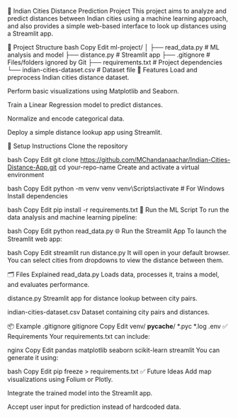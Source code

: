 🚗 Indian Cities Distance Prediction Project
This project aims to analyze and predict distances between Indian cities using a machine learning approach, and also provides a simple web-based interface to look up distances using a Streamlit app.

📁 Project Structure
bash
Copy
Edit
ml-project/
│
├── read_data.py          # ML analysis and model
├── distance.py           # Streamlit app
├── .gitignore            # Files/folders ignored by Git
├── requirements.txt      # Project dependencies
└── indian-cities-dataset.csv  # Dataset file
📌 Features
Load and preprocess Indian cities distance dataset.

Perform basic visualizations using Matplotlib and Seaborn.

Train a Linear Regression model to predict distances.

Normalize and encode categorical data.

Deploy a simple distance lookup app using Streamlit.

🔧 Setup Instructions
Clone the repository

bash
Copy
Edit
git clone https://github.com/MChandanaachar/Indian-Cities-Distance-App.git
cd your-repo-name
Create and activate a virtual environment

bash
Copy
Edit
python -m venv venv
venv\Scripts\activate    # For Windows
Install dependencies

bash
Copy
Edit
pip install -r requirements.txt
🧪 Run the ML Script
To run the data analysis and machine learning pipeline:

bash
Copy
Edit
python read_data.py
🌐 Run the Streamlit App
To launch the Streamlit web app:

bash
Copy
Edit
streamlit run distance.py
It will open in your default browser. You can select cities from dropdowns to view the distance between them.

🗂️ Files Explained
read_data.py
Loads data, processes it, trains a model, and evaluates performance.

distance.py
Streamlit app for distance lookup between city pairs.

indian-cities-dataset.csv
Dataset containing city pairs and distances.

📦 Example .gitignore
gitignore
Copy
Edit
venv/
__pycache__/
*.pyc
*.log
.env
✅ Requirements
Your requirements.txt can include:

nginx
Copy
Edit
pandas
matplotlib
seaborn
scikit-learn
streamlit
You can generate it using:

bash
Copy
Edit
pip freeze > requirements.txt
✅ Future Ideas
Add map visualizations using Folium or Plotly.

Integrate the trained model into the Streamlit app.

Accept user input for prediction instead of hardcoded data.
